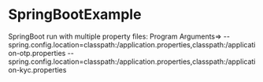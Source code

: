 # SpringBootExample

SpringBoot run with multiple property files:
Program Arguments=>
--spring.config.location=classpath:/application.properties,classpath:/application-otp.properties
--spring.config.location=classpath:/application.properties,classpath:/application-kyc.properties
